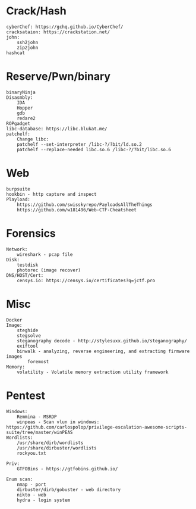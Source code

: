 # Crack/Hash
    cyberChef: https://gchq.github.io/CyberChef/
    cracksataion: https://crackstation.net/
    john:
        ssh2john
        zip2john
    hashcat
# Reserve/Pwn/binary
    binaryNinja
    Disasmbly:
        IDA
        Hopper
        gdb
        redare2
    ROPgadget
    libc-database: https://libc.blukat.me/
    patchelf:
        Change libc:
        patchelf --set-interpreter /libc-?/?bit/ld.so.2
        patchelf --replace-needed libc.so.6 /libc-?/?bit/libc.so.6

# Web
    burpsuite
    hookbin - http capture and inspect
    Playload:
        https://github.com/swisskyrepo/PayloadsAllTheThings
        https://github.com/w181496/Web-CTF-Cheatsheet

# Forensics
    Network:
        wireshark - pcap file
    Disk:
        testdisk
        photorec (image recover)
    DNS/HOST/Cert:
        censys.io: https://censys.io/certificates?q=jctf.pro

# Misc
    Docker
    Image:
        steghide
        stegsolve
        steganography decode - http://stylesuxx.github.io/steganography/
        exiftool  
        binwalk - analyzing, reverse engineering, and extracting firmware images
            foremost
    Memory:
        volatility - Volatile memory extraction utility framework
# Pentest
    Windows:
        Remmina - MSRDP
        winpeas - Scan vlun in windows: https://github.com/carlospolop/privilege-escalation-awesome-scripts-suite/tree/master/winPEAS
    Wordlists:
        /usr/share/dirb/wordlists
        /usr/share/dirbuster/wordlists
        rockyou.txt

    Priv:
        GTFOBins - https://gtfobins.github.io/

    Enum scan:
        nmap - port
        dirbuster/dirb/gobuster - web directory
        nikto - web
        hydra - login system

